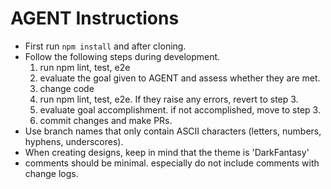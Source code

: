 # AGENT Instructions
- First run `npm install` and after cloning.
- Follow the following steps during development.
  1. run npm lint, test, e2e
  2. evaluate the goal given to AGENT and assess whether they are met.
  3. change code
  4. run npm lint, test, e2e. If they raise any errors, revert to step 3.
  5. evaluate goal accomplishment. if not accomplished, move to step 3.
  6. commit changes and make PRs.
- Use branch names that only contain ASCII characters (letters, numbers, hyphens, underscores).
- When creating designs, keep in mind that the theme is 'DarkFantasy'
- comments should be minimal. especially do not include comments with change logs.
